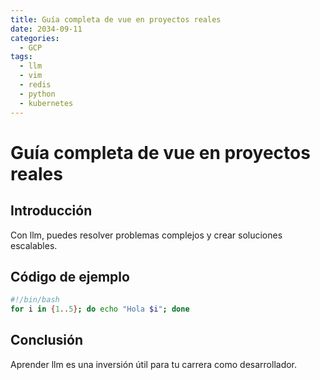 ```yaml
---
title: Guía completa de vue en proyectos reales
date: 2034-09-11
categories:
  - GCP
tags:
  - llm
  - vim
  - redis
  - python
  - kubernetes
---
```


# Guía completa de vue en proyectos reales

## Introducción

Con llm, puedes resolver problemas complejos y crear soluciones escalables.

## Código de ejemplo

```bash
#!/bin/bash
for i in {1..5}; do echo "Hola $i"; done
```

## Conclusión

Aprender llm es una inversión útil para tu carrera como desarrollador.